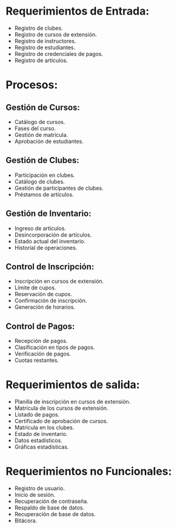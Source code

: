 # Requerimientos de Entrada:
  * Registro de clubes.
  * Registro de cursos de extensión.
  * Registro de instructores.
  * Registro de estudiantes.
  * Registro de credenciales de pagos.
  * Registro de artículos.

# Procesos:

  ## Gestión de Cursos:
  * Catálogo de cursos.
  * Fases del curso.
  * Gestión de matrícula.
  * Aprobación de estudiantes.

  ## Gestión de Clubes:
  * Participación en clubes.
  * Catálogo de clubes.
  * Gestión de participantes de clubes.
  * Préstamos de artículos.

  ## Gestión de Inventario:
  * Ingreso de artículos.
  * Desincorporación de artículos.
  * Estado actual del inventario.
  * Historial de operaciones.

  ## Control de Inscripción:
  * Inscripción en cursos de extensión.
  * Límite de cupos.
  * Reservación de cupos.
  * Confirmación de inscripción.
  * Generación de horarios.

  ## Control de Pagos:
  * Recepción de pagos.
  * Clasificación en tipos de pagos.
  * Verificación de pagos.
  * Cuotas restantes.

# Requerimientos de salida:
  * Planilla de inscripción en cursos de extensión.
  * Matrícula de los cursos de extensión.
  * Listado de pagos.
  * Certificado de aprobación de cursos.
  * Matrícula en los clubes.
  * Estado de inventario.
  * Datos estadísticos.
  * Gráficas estadísticas.

# Requerimientos no Funcionales:
  * Registro de usuario.
  * Inicio de sesión.
  * Recuperación de contraseña.
  * Respaldo de base de datos.
  * Recuperación de base de datos.
  * Bitácora.
